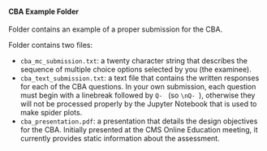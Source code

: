 #### CBA Example Folder 

Folder contains an example of a proper submission for the CBA.

Folder contains two files:
- `cba_mc_submission.txt`: a twenty character string that describes the sequence of multiple choice options selected by you (the examinee).
- `cba_text_submission.txt`: a text file that contains the written responses for each of the CBA questions. In your own submission, each question must begin with a linebreak followed by `Q- ` (so `\nQ- `), otherwise they will not be processed properly by the Jupyter Notebook that is used to make spider plots.
- `cba_presentation.pdf`: a presentation that details the design objectives for the CBA. Initially presented at the CMS Online Education meeting, it currently provides static information about the assessment.
